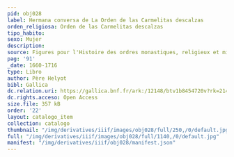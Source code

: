 ```yaml
---
pid: obj028
label: Hermana conversa de La Orden de las Carmelitas descalzas
orden_religiosa: Orden de las Carmelitas descalzas
tipo_habito: 
sexo: Mujer
description: 
source: Figures pour l'Histoire des ordres monastiques, religieux et militaires
pag: '91'
_date: 1660-1716
type: Libro
author: Père Helyot
bibl: Gallica
dc.relation.uri: https://gallica.bnf.fr/ark:/12148/btv1b8454720v?rk=21459;4
dc.rights.acceso: Open Access
size.file: 357 kB
order: '22'
layout: catalogo_item
collection: catalogo
thumbnail: "/img/derivatives/iiif/images/obj028/full/250,/0/default.jpg"
full: "/img/derivatives/iiif/images/obj028/full/1140,/0/default.jpg"
manifest: "/img/derivatives/iiif/obj028/manifest.json"
---
```

